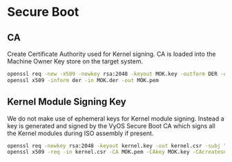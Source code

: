 # Secure Boot

## CA

Create Certificate Authority used for Kernel signing. CA is loaded into the
Machine Owner Key store on the target system.

```bash
openssl req -new -x509 -newkey rsa:2048 -keyout MOK.key -outform DER -out MOK.der -days 36500 -subj "/CN=VyOS Secure Boot CA/" -nodes
openssl x509 -inform der -in MOK.der -out MOK.pem
```

## Kernel Module Signing Key

We do not make use of ephemeral keys for Kernel module signing. Instead a key
is generated and signed by the VyOS Secure Boot CA which signs all the Kernel
modules during ISO assembly if present.

```bash
openssl req -newkey rsa:2048 -keyout kernel.key -out kernel.csr -subj "/CN=VyOS Secure Boot Signer 2024 - linux/" -nodes
openssl x509 -req -in kernel.csr -CA MOK.pem -CAkey MOK.key -CAcreateserial -out kernel.pem -days 730 -sha256
```
